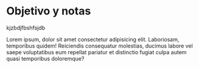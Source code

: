 # Objetivo y notas

kjzbdjfbshfsjdb

Lorem ipsum, dolor sit amet consectetur adipisicing elit. Laboriosam, temporibus quidem! Reiciendis consequatur molestias, ducimus labore vel saepe voluptatibus eum repellat pariatur et distinctio fugiat culpa autem quasi temporibus doloremque?
